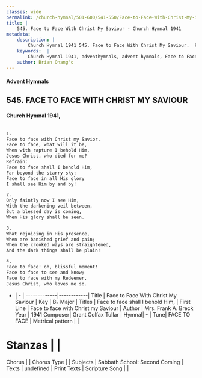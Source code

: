 ```yaml
---
classes: wide
permalink: /church-hymnal/501-600/541-550/Face-to-Face-With-Christ-My-Saviour/
title: |
    545. Face to Face With Christ My Saviour - Church Hymnal 1941
metadata:
    description: |
        Church Hymnal 1941 545. Face to Face With Christ My Saviour.  Face to face with Christ my Savior, Face to face, what will it be, When with rapture I behold Him, Jesus Christ, who died for me? 
    keywords:  |
        Church Hymnal 1941, adventhymnals, advent hymnals, Face to Face With Christ My Saviour, Face to face with Christ my Saviour. Face to face shall I behold Him,
    author: Brian Onang'o
---
```


#### Advent Hymnals
## 545. FACE TO FACE WITH CHRIST MY SAVIOUR
####  Church Hymnal 1941,

```txt

1.
Face to face with Christ my Savior,
Face to face, what will it be,
When with rapture I behold Him,
Jesus Christ, who died for me?
Refrain:
Face to face shall I behold Him,
Far beyond the starry sky;
Face to face in all His glory
I shall see Him by and by!

2.
Only faintly now I see Him,
With the darkening veil between,
But a blessed day is coming,
When His glory shall be seen.

3.
What rejoicing in His presence,
When are banished grief and pain;
When the crooked ways are straightened,
And the dark things shall be plain!

4.
Face to face! oh, blissful moment!
Face to face to see and know;
Face to face with my Redeemer,
Jesus Christ, who loves me so.

```

- |   -  |
-------------|------------|
Title | Face to Face With Christ My Saviour |
Key | B♭ Major |
Titles | Face to face shall I behold Him, |
First Line | Face to face with Christ my Saviour |
Author | Mrs. Frank A. Breck
Year | 1941
Composer| Grant Colfax Tullar |
Hymnal|  - |
Tune| FACE TO FACE |
Metrical pattern | |
# Stanzas |  |
Chorus |  |
Chorus Type |  |
Subjects | Sabbath School: Second Coming |
Texts | undefined |
Print Texts | 
Scripture Song |  |
    

